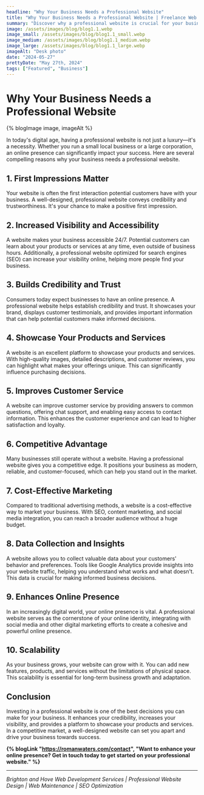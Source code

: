 ```yaml
---
headline: "Why Your Business Needs a Professional Website"
title: "Why Your Business Needs a Professional Website | Freelance Web Developer | Roman Waters"
summary: "Discover why a professional website is crucial for your business. Learn how it boosts credibility, visibility, and customer trust, providing a competitive edge and driving success in the digital age."
image: /assets/images/blog/blog1.1.webp
image_small: /assets/images/blog/blog1.1_small.webp
image_medium: /assets/images/blog/blog1.1_medium.webp
image_large: /assets/images/blog/blog1.1_large.webp
imageAlt: "Desk photo"
date: "2024-05-27"
prettyDate: "May 27th, 2024"
tags: ["Featured", "Business"]
---
```


# Why Your Business Needs a Professional Website

{% blogImage image, imageAlt %}

In today's digital age, having a professional website is not just a luxury—it's a necessity. Whether you run a small local business or a large corporation, an online presence can significantly impact your success. Here are several compelling reasons why your business needs a professional website.

## 1. **First Impressions Matter**

Your website is often the first interaction potential customers have with your business. A well-designed, professional website conveys credibility and trustworthiness. It's your chance to make a positive first impression.

## 2. **Increased Visibility and Accessibility**

A website makes your business accessible 24/7. Potential customers can learn about your products or services at any time, even outside of business hours. Additionally, a professional website optimized for search engines (SEO) can increase your visibility online, helping more people find your business.

## 3. **Builds Credibility and Trust**

Consumers today expect businesses to have an online presence. A professional website helps establish credibility and trust. It showcases your brand, displays customer testimonials, and provides important information that can help potential customers make informed decisions.

## 4. **Showcase Your Products and Services**

A website is an excellent platform to showcase your products and services. With high-quality images, detailed descriptions, and customer reviews, you can highlight what makes your offerings unique. This can significantly influence purchasing decisions.

## 5. **Improves Customer Service**

A website can improve customer service by providing answers to common questions, offering chat support, and enabling easy access to contact information. This enhances the customer experience and can lead to higher satisfaction and loyalty.

## 6. **Competitive Advantage**

Many businesses still operate without a website. Having a professional website gives you a competitive edge. It positions your business as modern, reliable, and customer-focused, which can help you stand out in the market.

## 7. **Cost-Effective Marketing**

Compared to traditional advertising methods, a website is a cost-effective way to market your business. With SEO, content marketing, and social media integration, you can reach a broader audience without a huge budget.

## 8. **Data Collection and Insights**

A website allows you to collect valuable data about your customers' behavior and preferences. Tools like Google Analytics provide insights into your website traffic, helping you understand what works and what doesn't. This data is crucial for making informed business decisions.

## 9. **Enhances Online Presence**

In an increasingly digital world, your online presence is vital. A professional website serves as the cornerstone of your online identity, integrating with social media and other digital marketing efforts to create a cohesive and powerful online presence.

## 10. **Scalability**

As your business grows, your website can grow with it. You can add new features, products, and services without the limitations of physical space. This scalability is essential for long-term business growth and adaptation.

## Conclusion

Investing in a professional website is one of the best decisions you can make for your business. It enhances your credibility, increases your visibility, and provides a platform to showcase your products and services. In a competitive market, a well-designed website can set you apart and drive your business towards success.

**{% blogLink "https://romanwaters.com/contact", "Want to enhance your online presence? Get in touch today to get started on your professional website." %}**

---

_Brighton and Hove Web Development Services | Professional Website Design | Web Maintenance | SEO Optimization_
